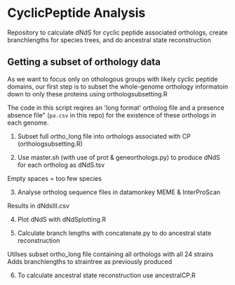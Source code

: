 # CyclicPeptide Analysis
Repository to calculate dNdS for cyclic peptide associated orthologs, create branchlengths for species trees, and do ancestral state reconstruction

## Getting a subset of orthology data

As we want to focus only on othologous groups with likely cyclic peptide
domains, our first step is to subset the whole-genome orthology informatoin down
to only these proteins using orthologsubsetting.R

The code in this script reqires an 'long format' ortholog file and a presence
absence file" (`pa.csv` in this repo) for the existence of these orthologs in
each genome.



1. Subset full ortho_long file into orthologs associated with CP (orthologsubsetting.R)

2. Use master.sh (with use of prot & geneorthologs.py) to produce dNdS for each ortholog as dNdS.tsv

Empty spaces = too few species

3. Analyse ortholog sequence files in datamonkey MEME & InterProScan
       
Results in dNdsIII.csv
    
4. Plot dNdS with dNdSplotting.R
    
5. Calculate branch lengths with concatenate.py to do ancestral state reconstruction
       
Utilses subset ortho_long file containing all orthologs with all 24 strains
Adds branchlengths to straintree as previously produced
    
6. To calculate ancestral state reconstruction use ancestralCP.R







